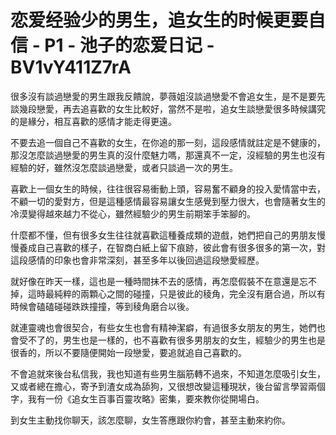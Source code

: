 # 恋爱经验少的男生，追女生的时候更要自信 - P1 - 池子的恋爱日记 - BV1vY411Z7rA

很多沒有談過戀愛的男生跟我反饋說，夢薇姐沒談過戀愛不會追女生，是不是要先談幾段戀愛，再去追喜歡的女生比較好，當然不是啦，追女生談戀愛很多時候講究的是緣分，相互喜歡的感情才能走得更遠。

不要去追一個自己不喜歡的女生，在你追的那一刻，這段感情就註定是不健康的，那沒怎麼談過戀愛的男生真的沒什麼魅力嗎，那還真不一定，沒經驗的男生也沒有經驗的好，雖然沒怎麼談過戀愛，或者只談過一次的男生。

喜歡上一個女生的時候，往往很容易衝動上頭，容易奮不顧身的投入愛情當中去，不顧一切的愛對方，但是這種感情最容易讓女生感覺到壓力很大，也會隨著女生的冷漠變得越來越力不從心，雖然經驗少的男生前期笨手笨腳的。

什麼都不懂，但有很多女生往往就喜歡這種養成類的遊戲，她們把自己的男朋友慢慢養成自己喜歡的樣子，在智商白紙上留下痕跡，彼此會有很多很多的第一次，對這段感情的印象也會非常深刻，甚至多年以後回過這段戀愛經歷。

就好像在昨天一樣，這也是一種時間抹不去的感情，再怎麼假裝不在意還是忘不掉，這時最純粹的兩顆心之間的碰撞，只是彼此的稜角，完全沒有磨合過，所以有時候會磕磕碰碰跌跌撞撞，等到稜角磨合以後。

就連靈魂也會很契合，有些女生也會有精神潔癖，有過很多女朋友的男生，她們也會受不了的，男生也是一樣的，也不喜歡有很多男朋友的女生，經驗少的男生也是很香的，所以不要隨便開始一段戀愛，要追就追自己喜歡的。

不會追就來後台私信我，我也知道有些男生腦筋轉不過來，不知道怎麼吸引女生，又或者總在擔心，寄予到渣女成為舔狗，又很想改變這種現狀，後台留言學習兩個字，我有一份《追女生百事百靈攻略》密集，要來教你從開場白。

到女生主動找你聊天，該怎麼聊，女生答應跟你約會，甚至主動來約你。